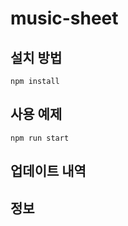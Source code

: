 # music-sheet

> 

## 설치 방법
```
npm install
```

## 사용 예제
```
npm run start
```

## 업데이트 내역


## 정보
